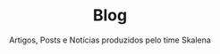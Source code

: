 ---
title: "Blog"
subtitle: "Artigos, Posts e Notícias produzidos pelo time Skalena"
# meta description
description: "Skalena Blog"
draft: false
---